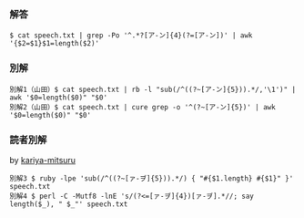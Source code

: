 ### 解答

```
$ cat speech.txt | grep -Po '^.*?[ア-ン]{4}(?=[ア-ン])' | awk '{$2=$1}$1=length($2)'
```

### 別解

```
別解1（山田）$ cat speech.txt | rb -l "sub(/^((?~[ア-ン]{5})).*/,'\1')" | awk '$0=length($0)" "$0'
別解2（山田）$ cat speech.txt | cure grep -o '^(?~[ア-ン]{5})' | awk '$0=length($0)" "$0'
```

### 読者別解

by [kariya-mitsuru](https://github.com/kariya-mitsuru)

```
別解3 $ ruby -lpe 'sub(/^((?~[ァ-ヺ]{5})).*/) { "#{$1.length} #{$1}" }' speech.txt
別解4 $ perl -C -Mutf8 -lnE 's/(?<=[ァ-ヺ]{4})[ァ-ヺ].*//; say length($_), " $_"' speech.txt
```

